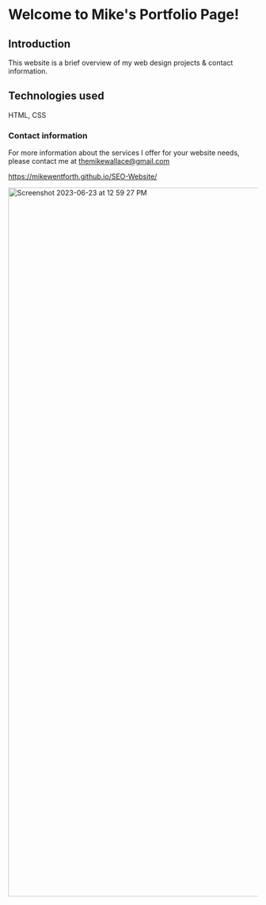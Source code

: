 # Welcome to Mike's Portfolio Page! #

## Introduction ##

This website is a brief overview of my web design projects & contact information.  

## Technologies used ##

HTML, CSS

### Contact information ###

For more information about the services I offer for your website needs, please contact me at themikewallace@gmail.com

https://mikewentforth.github.io/SEO-Website/

<img width="1434" alt="Screenshot 2023-06-23 at 12 59 27 PM" src="https://github.com/MikeWentForth/portfolio/assets/132107748/d635d5d4-ee07-4828-84a7-05d7e68b9500">
